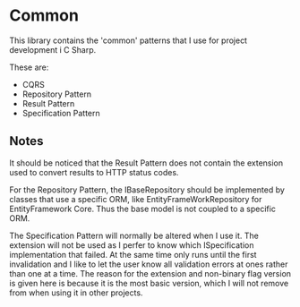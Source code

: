 # Common

This library contains the 'common' patterns that I use for project development i C Sharp.

These are:
- CQRS
- Repository Pattern
- Result Pattern
- Specification Pattern

## Notes

It should be noticed that the Result Pattern does not contain the extension used to convert results to HTTP status codes.

For the Repository Pattern, the IBaseRepository should be implemented by classes that use a specific ORM, like EntityFrameWorkRepository for EntityFramework Core. 
Thus the base model is not coupled to a specific ORM.

The Specification Pattern will normally be altered when I use it. The extension will not be used as I perfer to know which ISpecification implementation that failed.
At the same time only runs until the first invalidation and I like to let the user know all validation errors at ones rather than one at a time. 
The reason for the extension and non-binary flag version is given here is because it is the most basic version, which I will not remove from when using it in other projects.